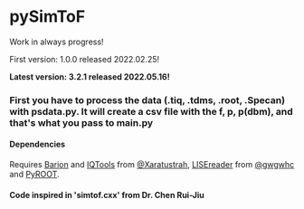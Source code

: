 # pySimToF
Work in always progress!

First version: 1.0.0 released 2022.02.25!

**Latest version: 3.2.1 released 2022.05.16!**

### First you have to process the data (.tiq, .tdms, .root, .Specan) with psdata.py. It will create a csv file with the f, p, p(dbm), and that's what you pass to __main__.py

#### Dependencies
Requires [Barion](https://github.com/xaratustrah/barion) and [IQTools](https://github.com/xaratustrah/iqtools) from [@Xaratustrah](https://github.com/xaratustrah), [LISEreader](https://github.com/gwgwhc/lisereader) from [@gwgwhc](https://github.com/gwgwhc) and [PyROOT](https://root.cern/manual/python/).

#### Code inspired in 'simtof.cxx' from Dr. Chen Rui-Jiu
